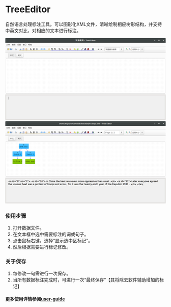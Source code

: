 # TreeEditor
自然语言处理标注工具。可以图形化XML文件，清晰绘制相应树形结构，并支持中英文对比，对相应的文本进行标注。

![软件概览](./asset/images/overview1.png)
![软件概览](./asset/images/overview2.png)

### 使用步骤
1. 打开数据文件。
2. 在文本框中选中需要标注的词或句子。
3. 点击鼠标右键，选择“显示选中区标记”。
4. 然后根据需要进行标记修改。

### 关于保存
1. 每修改一句需进行一次保存。
2. 当所有数据标注完成时，可进行一次“最终保存”【其将除去软件辅助增加的标记】

#### 更多使用详情参阅[user-guide](./user-guide.pdf)

